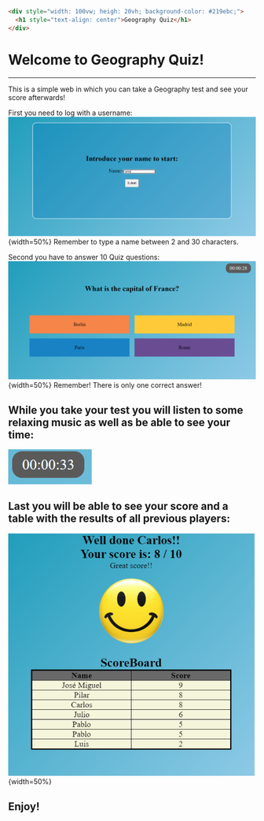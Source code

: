 ```html
<div style="width: 100vw; heigh: 20vh; background-color: #219ebc;">
  <h1 style="text-align: center">Geography Quiz</h1>
</div>
```
# Welcome to Geography Quiz! #
---
This is a simple web in which you can take a Geography test and see your score afterwards!

First you need to log with a username:
![Log in](./Assets/Log_in.png  "Log in"){width=50%}
Remember to type a name between 2 and 30 characters.

Second you have to answer 10 Quiz questions:
![Quiz](./Assets/Quiz.png  "Quiz"){width=50%}
Remember! There is only one correct answer!

While you take your test you will listen to some relaxing music as well as be able to see your time: 
---
![Crono](./Assets/Crono.png  "Crono")

Last you will be able to see your score and a table with the results of all previous players:
---
![Score](./Assets/Score.png  "Score"){width=50%}

## Enjoy! ##